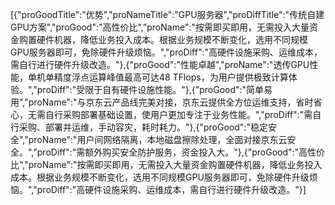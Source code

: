[{"proGoodTitle":"优势","proNameTitle":"GPU服务器","proDiffTitle":"传统自建GPU方案","proGood":"高性价比","proName":"按需即买即用，无需投入大量资金购置硬件机器，降低业务投入成本。根据业务规模不断变化，选用不同规模GPU服务器即可，免除硬件升级烦恼。","proDiff":"高硬件设施采购、运维成本，需自行进行硬件升级改造。"},{"proGood":"性能卓越","proName":"透传GPU性能，单机单精度浮点运算峰值最高可达48 TFlops，为用户提供极致计算体验。","proDiff":"受限于自有硬件设施性能。"},{"proGood":"简单易用","proName":"与京东云产品线完美对接，京东云提供全方位运维支持，省时省心，无需自行采购部署基础设置，使用户更加专注于业务性能。","proDiff":"需自行采购、部署并运维，手动容灾，耗时耗力。"},{"proGood":"稳定安全","proName":"用户间网络隔离，本地磁盘擦除处理，全面对接京东云安全。","proDiff":"需额外购买安全防护服务，资金投入大。"},{"proGood":"高性价比","proName":"按需即买即用，无需投入大量资金购置硬件机器，降低业务投入成本。根据业务规模不断变化，选用不同规模GPU服务器即可，免除硬件升级烦恼。","proDiff":"高硬件设施采购、运维成本，需自行进行硬件升级改造。"}]